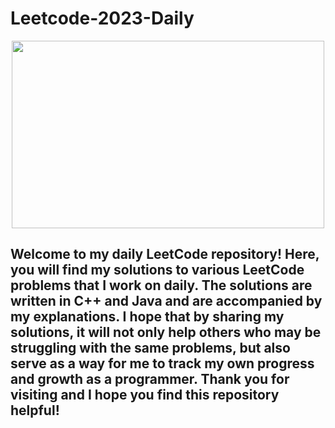 # Leetcode-2023-Daily
<p align="center">
<img align=center width=500 height=300 src="https://media.licdn.com/dms/image/C5612AQG7GnrlpoBG9w/article-cover_image-shrink_600_2000/0/1594835668489?e=2147483647&v=beta&t=mF86lNdLR5b2TX-ozWUatJ3PEXVJdB2HuraH3nIr5Ww" />

<h2>Welcome to my daily LeetCode repository! Here, you will find my
solutions to various LeetCode problems that I work on daily. The
solutions are written in C++ and Java and are accompanied by my
explanations. I hope that by sharing my solutions, it will not only
help others who may be struggling with the same problems, but also
serve as a way for me to track my own progress and growth as a
programmer. Thank you for visiting and I hope you find this repository
helpful!</h2>
</p>
